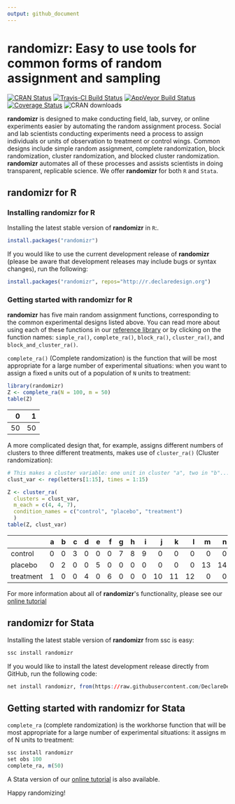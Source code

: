 ```yaml
---
output: github_document
---
```




# randomizr: Easy to use tools for common forms of random assignment and sampling

[![CRAN Status](http://www.r-pkg.org/badges/version/randomizr)](https://cran.r-project.org/package=randomizr)
[![Travis-CI Build Status](https://travis-ci.org/DeclareDesign/randomizr.svg?branch=master)](https://travis-ci.org/DeclareDesign/randomizr)
[![AppVeyor Build Status](https://ci.appveyor.com/api/projects/status/github/DeclareDesign/randomizr?branch=master&svg=true)](https://ci.appveyor.com/project/DeclareDesign/randomizr)
[![Coverage Status](https://coveralls.io/repos/github/DeclareDesign/randomizr/badge.svg?branch=master)](https://coveralls.io/github/DeclareDesign/randomizr?branch=master)
![CRAN downloads](http://cranlogs.r-pkg.org/badges/grand-total/randomizr)

**randomizr** is designed to make conducting field, lab, survey, or online experiments easier by automating the random assignment process. Social and lab scientists conducting experiments need a process to assign individuals or units of observation to treatment or control wings. Common designs include simple random assignment, complete randomization, block randomization, cluster randomization, and blocked cluster randomization. **randomizr** automates all of these processes and assists scientists in doing transparent, replicable science. We offer **randomizr** for both `R` and `Stata`.

## randomizr for R

### Installing randomizr for R

Installing the latest stable version of **randomizr** in `R`:.


```r
install.packages("randomizr")
```

If you would like to use the current development release of **randomizr** (please be aware that development releases may include bugs or syntax changes), run the following:


```r
install.packages("randomizr", repos="http://r.declaredesign.org")
```

### Getting started with randomizr for R

**randomizr** has five main random assignment functions, corresponding to the common experimental designs listed above. You can read more about using each of these functions in our [reference library](http://randomizr.declaredesign.org/reference/index.html) or by clicking on the function names: `simple_ra()`, `complete_ra()`, `block_ra()`, `cluster_ra()`, and `block_and_cluster_ra()`.

`complete_ra()` (Complete randomization) is the function that will be most appropriate for a large number of experimental situations: when you want to assign a fixed `m` units out of a population of `N` units to treatment:


```r
library(randomizr)
Z <- complete_ra(N = 100, m = 50)
table(Z)
```

|  0|  1|
|--:|--:|
| 50| 50|

A more complicated design that, for example, assigns different numbers of clusters to three different treatments, makes use of `cluster_ra()` (Cluster randomization):


```r
# This makes a cluster variable: one unit in cluster "a", two in "b"...
clust_var <- rep(letters[1:15], times = 1:15)

Z <- cluster_ra(
  clusters = clust_var,
  m_each = c(4, 4, 7),
  condition_names = c("control", "placebo", "treatment")
  )
table(Z, clust_var)
```

|          |  a|  b|  c|  d|  e|  f|  g|  h|  i|  j|  k|  l|  m|  n|  o|
|:---------|--:|--:|--:|--:|--:|--:|--:|--:|--:|--:|--:|--:|--:|--:|--:|
|control   |  0|  0|  3|  0|  0|  0|  7|  8|  9|  0|  0|  0|  0|  0|  0|
|placebo   |  0|  2|  0|  0|  5|  0|  0|  0|  0|  0|  0|  0| 13| 14|  0|
|treatment |  1|  0|  0|  4|  0|  6|  0|  0|  0| 10| 11| 12|  0|  0| 15|

For more information about all of **randomizr**'s functionality, please see our [online tutorial](http://randomizr.declaredesign.org/articles/randomizr_vignette.html)

## randomizr for Stata

Installing the latest stable version of **randomizr** from ssc is easy:


```r
ssc install randomizr
```

If you would like to install the latest development release directly from GitHub, run the following code:


```r
net install randomizr, from(https://raw.githubusercontent.com/DeclareDesign/strandomizr/master/) replace
```

## Getting started with randomizr for Stata

`complete_ra` (complete randomization) is the workhorse function that will be most appropriate for a large number of experimental situations: it assigns m of N units to treatment:


```r
ssc install randomizr
set obs 100
complete_ra, m(50)
```

A Stata version of our [online tutorial](http://randomizr.declaredesign.org/articles/srandomizr_vignette.html) is also available.


Happy randomizing!
